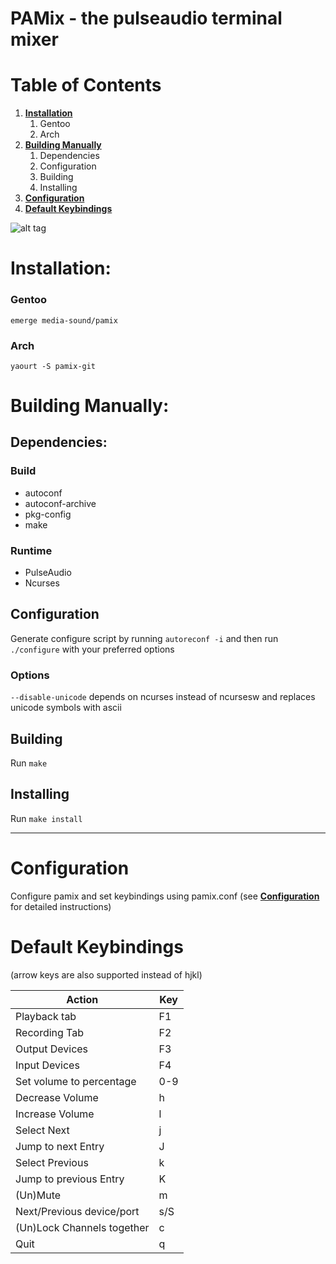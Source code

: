 # PAMix - the pulseaudio terminal mixer

# Table of Contents #
1. [**Installation**](#installation)
	1. Gentoo
	2. Arch
2. [**Building Manually**](#building-manually)
	1. Dependencies
	2. Configuration
	3. Building
	4. Installing
3. [**Configuration**](#configuration)
4. [**Default Keybindings**](#default-keybindings)

![alt tag](http://i.imgur.com/NuzrAXZ.gif)

# Installation: #
### Gentoo ###
`emerge media-sound/pamix`

### Arch ###
`yaourt -S pamix-git`

# Building Manually: #
## Dependencies: #
### Build ##
* autoconf 
* autoconf-archive
* pkg-config
* make

### Runtime ##
* PulseAudio
* Ncurses



## Configuration ##
Generate configure script by running `autoreconf -i` and then run `./configure` with your preferred options

### Options ###
`--disable-unicode` depends on ncurses instead of ncursesw and replaces unicode symbols with ascii

## Building ##
Run `make`

## Installing ##
Run `make install`

---
# Configuration #
Configure pamix and set keybindings using pamix.conf (see [**Configuration**](https://github.com/patroclos/PAmix/wiki/Configuration) for detailed instructions)

# Default Keybindings #

(arrow keys are also supported instead of hjkl)

| Action                     | Key |
|----------------------------|-----|
| Playback tab               | F1  |
| Recording Tab              | F2  |
| Output Devices             | F3  |
| Input Devices              | F4  |
| Set volume to percentage   | 0-9 |
| Decrease Volume            | h   |
| Increase Volume            | l   |
| Select Next                | j   |
| Jump to next Entry         | J   |
| Select Previous            | k   |
| Jump to previous Entry     | K   |
| (Un)Mute                   | m   |
| Next/Previous device/port  | s/S |
| (Un)Lock Channels together | c   |
| Quit                       | q   |

